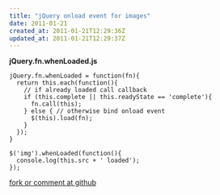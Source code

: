 ```yaml
---
title: "jQuery onload event for images"
date: 2011-01-21
created_at: 2011-01-21T12:29:36Z
updated_at: 2011-01-21T12:29:37Z
---
```


<strong>jQuery.fn.whenLoaded.js</strong>

    jQuery.fn.whenLoaded = function(fn){
      return this.each(function(){
        // if already loaded call callback
        if (this.complete || this.readyState == 'complete'){
          fn.call(this);
        } else { // otherwise bind onload event
          $(this).load(fn);
        }
      });
    }

    $('img').whenLoaded(function(){
      console.log(this.src + ' loaded');
    });

[fork or comment at github](https://gist.github.com/789615)
